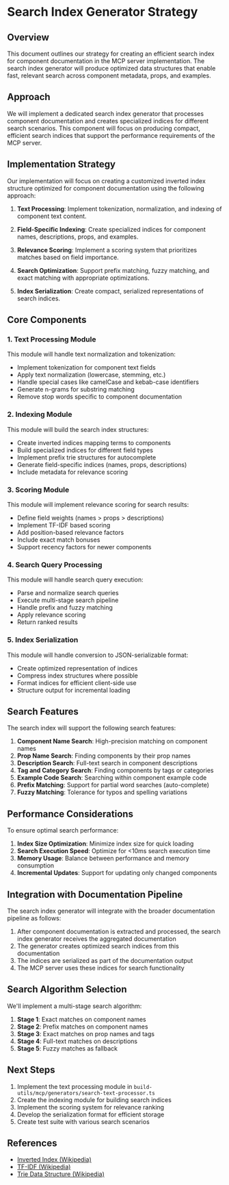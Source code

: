 # Search Index Generator Strategy

## Overview

This document outlines our strategy for creating an efficient search index for component documentation in the MCP server implementation. The search index generator will produce optimized data structures that enable fast, relevant search across component metadata, props, and examples.

## Approach

We will implement a dedicated search index generator that processes component documentation and creates specialized indices for different search scenarios. This component will focus on producing compact, efficient search indices that support the performance requirements of the MCP server.

## Implementation Strategy

Our implementation will focus on creating a customized inverted index structure optimized for component documentation using the following approach:

1. **Text Processing**: Implement tokenization, normalization, and indexing of component text content.

2. **Field-Specific Indexing**: Create specialized indices for component names, descriptions, props, and examples.

3. **Relevance Scoring**: Implement a scoring system that prioritizes matches based on field importance.

4. **Search Optimization**: Support prefix matching, fuzzy matching, and exact matching with appropriate optimizations.

5. **Index Serialization**: Create compact, serialized representations of search indices.

## Core Components

### 1. Text Processing Module

This module will handle text normalization and tokenization:

- Implement tokenization for component text fields
- Apply text normalization (lowercase, stemming, etc.)
- Handle special cases like camelCase and kebab-case identifiers
- Generate n-grams for substring matching
- Remove stop words specific to component documentation

### 2. Indexing Module

This module will build the search index structures:

- Create inverted indices mapping terms to components
- Build specialized indices for different field types
- Implement prefix trie structures for autocomplete
- Generate field-specific indices (names, props, descriptions)
- Include metadata for relevance scoring

### 3. Scoring Module

This module will implement relevance scoring for search results:

- Define field weights (names > props > descriptions)
- Implement TF-IDF based scoring
- Add position-based relevance factors
- Include exact match bonuses
- Support recency factors for newer components

### 4. Search Query Processing

This module will handle search query execution:

- Parse and normalize search queries
- Execute multi-stage search pipeline
- Handle prefix and fuzzy matching
- Apply relevance scoring
- Return ranked results

### 5. Index Serialization

This module will handle conversion to JSON-serializable format:

- Create optimized representation of indices
- Compress index structures where possible
- Format indices for efficient client-side use
- Structure output for incremental loading

## Search Features

The search index will support the following search features:

1. **Component Name Search**: High-precision matching on component names
2. **Prop Name Search**: Finding components by their prop names
3. **Description Search**: Full-text search in component descriptions
4. **Tag and Category Search**: Finding components by tags or categories
5. **Example Code Search**: Searching within component example code
6. **Prefix Matching**: Support for partial word searches (auto-complete)
7. **Fuzzy Matching**: Tolerance for typos and spelling variations

## Performance Considerations

To ensure optimal search performance:

1. **Index Size Optimization**: Minimize index size for quick loading
2. **Search Execution Speed**: Optimize for <10ms search execution time
3. **Memory Usage**: Balance between performance and memory consumption
4. **Incremental Updates**: Support for updating only changed components

## Integration with Documentation Pipeline

The search index generator will integrate with the broader documentation pipeline as follows:

1. After component documentation is extracted and processed, the search index generator receives the aggregated documentation
2. The generator creates optimized search indices from this documentation
3. The indices are serialized as part of the documentation output
4. The MCP server uses these indices for search functionality

## Search Algorithm Selection

We'll implement a multi-stage search algorithm:

1. **Stage 1**: Exact matches on component names
2. **Stage 2**: Prefix matches on component names
3. **Stage 3**: Exact matches on prop names and tags
4. **Stage 4**: Full-text matches on descriptions
5. **Stage 5**: Fuzzy matches as fallback

## Next Steps

1. Implement the text processing module in `build-utils/mcp/generators/search-text-processor.ts`
2. Create the indexing module for building search indices
3. Implement the scoring system for relevance ranking
4. Develop the serialization format for efficient storage
5. Create test suite with various search scenarios

## References

- [Inverted Index (Wikipedia)](https://en.wikipedia.org/wiki/Inverted_index)
- [TF-IDF (Wikipedia)](https://en.wikipedia.org/wiki/Tf%E2%80%93idf)
- [Trie Data Structure (Wikipedia)](https://en.wikipedia.org/wiki/Trie)